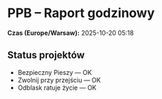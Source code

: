 # PPB – Raport godzinowy
**Czas (Europe/Warsaw):** 2025-10-20 05:18

## Status projektów
- Bezpieczny Pieszy — OK
- Zwolnij przy przejściu — OK
- Odblask ratuje życie — OK

